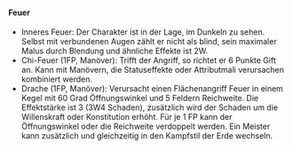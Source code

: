 #### Feuer

* Inneres Feuer: Der Charakter ist in der Lage, im Dunkeln zu sehen. Selbst mit verbundenen Augen zählt er nicht als
blind, sein maximaler Malus durch Blendung und ähnliche Effekte ist 2W.
* Chi-Feuer (1FP, Manöver): Trifft der Angriff, so richtet er 6 Punkte Gift an. Kann mit Manövern, die Statuseffekte
oder Attributmali verursachen kombiniert werden.
* Drache (1FP, Manöver): Verursacht einen Flächenangriff Feuer in einem Kegel mit 60 Grad Öffnungswinkel und 5 Feldern
Reichweite. Die Effektstärke ist 3 (3W4 Schaden), zusätzlich wird der Schaden um die Willenskraft oder Konstitution
erhöht. Für je 1 FP kann der Öffnungswinkel oder die Reichweite verdoppelt werden. Ein Meister kann zusätzlich und
gleichzeitig in den Kampfstil der Erde wechseln.
